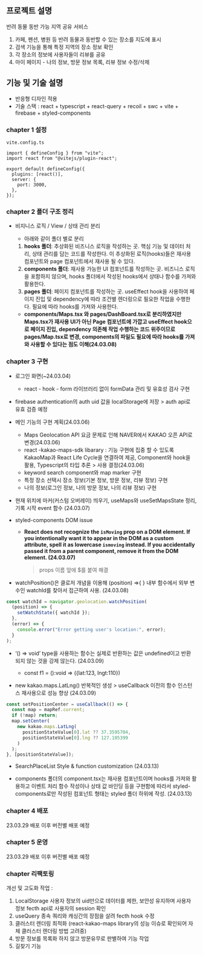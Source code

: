 ## 프로젝트 설명

반려 동물 동반 가능 지역 공유 서비스

1. 카페, 펜션, 병원 등 반려 동물과 동반할 수 있는 장소를 지도에 표시
2. 검색 기능을 통해 특정 지역의 장소 정보 확인
3. 각 장소의 정보에 사용자들이 리뷰를 공유
4. 마이 페이지 - 나의 정보, 방문 정보 목록, 리뷰 정보 수정/삭제

## 기능 및 기술 설명

- 반응형 디자인 적용
- 기술 스택 : react + typescript + react-query + recoil + swc + vite + firebase + styled-components

### chapter 1 설정

`vite.config.ts`

```tsx
import { defineConfig } from "vite";
import react from "@vitejs/plugin-react";

export default defineConfig({
  plugins: [react()],
  server: {
    port: 3000,
  },
});
```

### chapter 2 폴더 구조 정리

- 비지니스 로직 / View / 상태 관리 분리

  - 아래와 같이 폴더 별로 분리

  1. **hooks 폴더**: 추상화된 비즈니스 로직을 작성하는 곳. 핵심 기능 및 데이터 처리, 상태 관리를 담는 코드를 작성한다. 이 추상화된 로직(hooks)들은 재사용 컴포넌트와 page 컴포넌트에서 재사용 될 수 있다.
  2. **components 폴더**: 재사용 가능한 UI 컴포넌트를 작성하는 곳. 비즈니스 로직을 포함하지 않으며, hooks 폴더에서 작성된 hooks에서 상태나 함수를 가져와 활용한다.
  3. **pages 폴더**: 페이지 컴포넌트를 작성하는 곳. useEffect hook을 사용하여 페이지 진입 및 dependency에 따라 조건별 렌더링으로 필요한 작업을 수행한다. 필요에 따라 hooks를 가져와 사용한다.

  - **components/Maps.tsx 와 pages/DashBoard.tsx로 분리하였지만 Maps.tsx가 재사용 UI가 아닌 Page 컴포넌트에 가깝고 useEffect hook으로 페이지 진입, dependency 의존해 작업 수행하는 코드 위주이므로 pages/Map.tsx로 변경, components의 파일도 필요에 따라 hooks를 가져와 사용할 수 있다는 점도 이해(24.03.08)**

### chapter 3 구현

- 로그인 화면(~24.03.04)

  - react - hook - form 라이브러리 없이 formData 관리 및 유효성 검사 구현

- firebase authentication의 auth uid 값을 localStorage에 저장 > auth api로 유효 검증 예정

- 메인 기능의 구현 계획(24.03.06)

  - Maps Geolocation API 요금 문제로 인해 NAVER에서 KAKAO 오픈 API로 변경(24.03.06)
  - react -kakao-maps-sdk libarary : 기능 구현에 집중 할 수 있도록 KakaoMap과 React Life Cycle을 연결하여 제공, Component와 hook을 활용, Typescript의 타입 추론 > 사용 결정(24.03.06)
  - keyword search component와 map marker 구현
  - 특정 장소 선택시 장소 정보(기본 정보, 방문 정보, 리뷰 정보) 구현
  - 나의 정보(로그인 정보, 나의 방문 정보, 나의 리뷰 정보) 구현

- 현재 위치에 마커(커스텀 오버레이) 띄우기, useMaps와 useSetMapsState 정리, 기록 시작 event 함수 (24.03.07)

- styled-components DOM issue

  - **React does not recognize the `isMoving` prop on a DOM element. If you intentionally want it to appear in the DOM as a custom attribute, spell it as lowercase `ismoving` instead. If you accidentally passed it from a parent component, remove it from the DOM element. (24.03.07)**
    > props 이름 앞에 $를 붙여 해결

- watchPosition()은 클로저 개념을 이용해 (position) ⇒{ } 내부 함수에서 외부 변수인 watchId를 찾아서 접근하여 사용. (24.03.08)

```jsx
const watchId = navigator.geolocation.watchPosition(
  (position) => {
    setWatchState({ watchId });
  },
  (error) => {
    console.error("Error getting user's location:", error);
  }
);
```

- ‘() ⇒ void’ type을 사용하는 함수는 실제로 반환하는 값은 undefined이고 반환 되지 않는 것을 강제 않는다. (24.03.09)

  - const f1 = ():void ⇒ ({lat:123, lngt:110})

- new kakao.maps.LatLng() 반복적인 생성 > useCallback 이전의 함수 인스턴스 재사용으로 성능 향상 (24.03.09)

```jsx
const setPositionCenter = useCallback(() => {
  const map = mapRef.current;
  if (!map) return;
  map.setCenter(
    new kakao.maps.LatLng(
      positionStateValue[0].lat ?? 37.3595704,
      positionStateValue[0].lng ?? 127.105399
    )
  );
}, [positionStateValue]);
```

- SearchPlaceList Style & function customization (24.03.13)

- components 폴더의 component.tsx는 재사용 컴포넌트이며 hooks를 가져와 활용하고 이벤트 처리 함수 작성이나 상태 값 바인딩 등을 구현함에 따라서 styled-components로만 작성된 컴포넌트 형태는 styled 폴더 하위에 작성. (24.03.13)

### chapter 4 배포

23.03.29 배포 이후 버전별 배포 예정

### chapter 5 운영

23.03.29 배포 이후 버전별 배포 예정

### chapter 리팩토링

개선 및 고도화 작업 :

1. LocalStorage 사용자 정보의 uid만으로 데이터를 제한, 보안성 유지하며 사용자 정보 fecth api로 사용자의 session 확인
2. useQuery 종속 쿼리와 캐싱간의 장점을 살려 fecth hook 수정
3. 클러스터 렌더링 최적화 (react-kakao-maps library의 성능 이슈로 확인되어 자체 클러스터 렌더링 방법 고려중)
4. 방문 정보를 목록화 하지 않고 방문유무로 판별하여 기능 작업
5. 길찾기 기능
